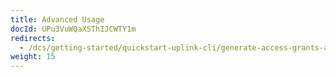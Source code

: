 ```yaml
---
title: Advanced Usage
docId: UPu3VuWQaX5ThIJCWTY1m
redirects:
  - /dcs/getting-started/quickstart-uplink-cli/generate-access-grants-and-tokens
weight: 15
---
```


[](docId:TbMdOGCAXNWyPpQmH6EOq)

[](docId:OXSINcFRuVMBacPvswwNU)

